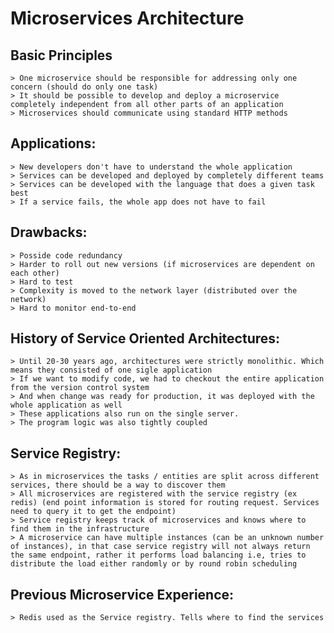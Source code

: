 # Microservices Architecture

## Basic Principles
    > One microservice should be responsible for addressing only one concern (should do only one task)
    > It should be possible to develop and deploy a microservice completely independent from all other parts of an application
    > Microservices should communicate using standard HTTP methods

## Applications:
    > New developers don't have to understand the whole application
    > Services can be developed and deployed by completely different teams
    > Services can be developed with the language that does a given task best
    > If a service fails, the whole app does not have to fail

## Drawbacks:
    > Posside code redundancy
    > Harder to roll out new versions (if microservices are dependent on each other)
    > Hard to test
    > Complexity is moved to the network layer (distributed over the network)
    > Hard to monitor end-to-end

## History of Service Oriented Architectures:
    > Until 20-30 years ago, architectures were strictly monolithic. Which means they consisted of one sigle application
    > If we want to modify code, we had to checkout the entire application from the version control system
    > And when change was ready for production, it was deployed with the whole application as well
    > These applications also run on the single server.
    > The program logic was also tightly coupled

## Service Registry:
    > As in microservices the tasks / entities are split across different services, there should be a way to discover them
    > All microservices are registered with the service registry (ex redis) (end point information is stored for routing request. Services need to query it to get the endpoint)
    > Service registry keeps track of microservices and knows where to find them in the infrastructure
    > A microservice can have multiple instances (can be an unknown number of instances), in that case service registry will not always return the same endpoint, rather it performs load balancing i.e, tries to distribute the load either randomly or by round robin scheduling

## Previous Microservice Experience:
    > Redis used as the Service registry. Tells where to find the services


